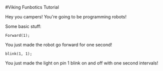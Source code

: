 #Viking Funbotics Tutorial

Hey you campers! You're going to be programming robots!

Some basic stuff:

`Forward(1);`

You just made the robot go forward for one second!

`blink(1, 1);`

You just made the light on pin 1 blink on and off with one second intervals!
